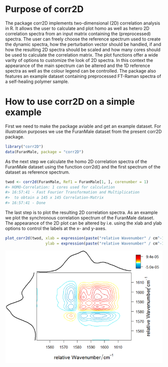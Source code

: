 
<!-- README.md is generated from README.Rmd. Please edit that file -->
Purpose of corr2D
=================

The package corr2D implements two-dimensional (2D) correlation analysis in R. It allows the user to calculate and plot homo as well as hetero 2D correlation spectra from an input matrix containing the (preprocessed) spectra. The user can freely choose the reference spectrum used to create the dynamic spectra, how the perturbation vector should be handled, if and how the resulting 2D spectra should be scaled and how many cores should be used to calculate the correlation matrix.
The plot functions offer a wide varity of options to customize the look of 2D spectra. In this context the appearance of the main spectrum can be altered and the 1D reference spectra as well as the colour legend can be controlled.
The package also features an example dataset containing preprocessed FT-Raman spectra of a self-healing polymer sample.

How to use corr2D on a simple example
=====================================

First we need to make the package aviable and get an example dataset. For illustration purposes we use the FuranMale dataset from the present corr2D package.

``` r
library("corr2D")
data(FuranMale, package = "corr2D")
```

As the next step we calculate the homo 2D correlation spectra of the FuranMale dataset using the function corr2d() and the first spectrum of the dataset as reference spectrum.

``` r
twod <- corr2d(FuranMale, Ref1 = FuranMale[1, ], corenumber = 1)
#> HOMO-Correlation: 1 cores used for calculation
#> 16:57:41 - Fast Fourier Transformation and Multiplication 
#>  to obtain a 145 x 145 Correlation-Matrix 
#> 16:57:41 - Done
```

The last step is to plot the resulting 2D correlation spectra. As an example we plot the synchronous correlation spectrum of the FuranMale dataset. The appearance of the 2D plot can be altered by i.e. using the xlab and ylab options to control the labels at the x- and y-axes.

``` r
plot_corr2d(twod, xlab = expression(paste("relative Wavenumber" / cm^-1)),
                  ylab = expression(paste("relative Wavenumber" / cm^-1)))
```

![](README-unnamed-chunk-4-1.png)
